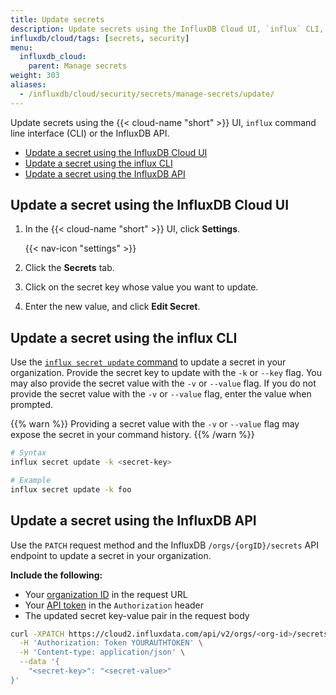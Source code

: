 ```yaml
---
title: Update secrets
description: Update secrets using the InfluxDB Cloud UI, `influx` CLI, or the InfluxDB API.
influxdb/cloud/tags: [secrets, security]
menu:
  influxdb_cloud:
    parent: Manage secrets
weight: 303
aliases:
  - /influxdb/cloud/security/secrets/manage-secrets/update/
---
```


Update secrets using the {{< cloud-name "short" >}} UI, `influx` command line interface (CLI) or the InfluxDB API.

- [Update a secret using the InfluxDB Cloud UI](#update-a-secret-using-the-influxdb-cloud-ui)
- [Update a secret using the influx CLI](#update-a-secret-using-the-influx-cli)
- [Update a secret using the InfluxDB API](#update-a-secret-using-the-influxdb-api)

## Update a secret using the InfluxDB Cloud UI

1. In the {{< cloud-name "short" >}} UI, click **Settings**.

    {{< nav-icon "settings" >}}
2. Click the **Secrets** tab.
3. Click on the secret key whose value you want to update.
4. Enter the new value, and click **Edit Secret**.

## Update a secret using the influx CLI
Use the [`influx secret update` command](/influxdb/cloud/reference/cli/influx/secret/update/)
to update a secret in your organization.
Provide the secret key to update with the `-k` or `--key` flag.
You may also provide the secret value with the `-v` or `--value` flag.
If you do not provide the secret value with the `-v` or `--value` flag,
enter the value when prompted.

{{% warn %}}
Providing a secret value with the `-v` or `--value` flag may expose the secret
in your command history.
{{% /warn %}}

```sh
# Syntax
influx secret update -k <secret-key>

# Example
influx secret update -k foo
```

## Update a secret using the InfluxDB API
Use the `PATCH` request method and the InfluxDB `/orgs/{orgID}/secrets` API endpoint
to update a secret in your organization.

**Include the following:**

- Your [organization ID](/influxdb/cloud/organizations/view-orgs/#view-your-organization-id) in the request URL
- Your [API token](/influxdb/cloud/security/tokens/view-tokens/) in the `Authorization` header
- The updated secret key-value pair in the request body

<!-- -->
```sh
curl -XPATCH https://cloud2.influxdata.com/api/v2/orgs/<org-id>/secrets \
  -H 'Authorization: Token YOURAUTHTOKEN' \
  -H 'Content-type: application/json' \
  --data '{
	"<secret-key>": "<secret-value>"
}'
```
